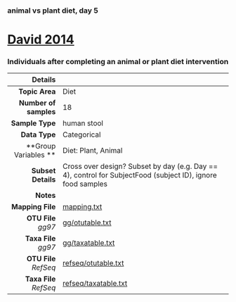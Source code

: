 ### animal vs plant diet, day 5
# [David 2014]( ../docs/david.html )
### Individuals after completing an animal or plant diet intervention

| Details                   |                                                           |
| ------------------------: |-----------------------------------------------------------|
| **Topic Area**                | Diet                                                |
| **Number of samples**         | 18                                         |
| **Sample Type**               | human stool                                         |
| **Data Type**                 | Categorical                                           |
| **Group Variables **          | Diet: Plant, Animal                                           |
| **Subset Details**            | Cross over design? Subset by day (e.g. Day == 4), control for SubjectFood (subject ID), ignore food samples                                  |
| **Notes**                     |                                          |
| **Mapping File**              | [mapping.txt]( ../datasets/david/mapping.txt)        |
| **OTU File** *gg97*           | [gg/otutable.txt]( ../datasets/david/gg/otutable.txt)          |
| **Taxa File** *gg97*          | [gg/taxatable.txt]( ../datasets/david/gg/taxatable.txt)        |
| **OTU File** *RefSeq*         | [refseq/otutable.txt]( ../datasets/david/refseq/otutable.txt)  |
| **Taxa File** *RefSeq*        | [refseq/taxatable.txt]( ../datasets/david/refseq/taxatable.txt)|